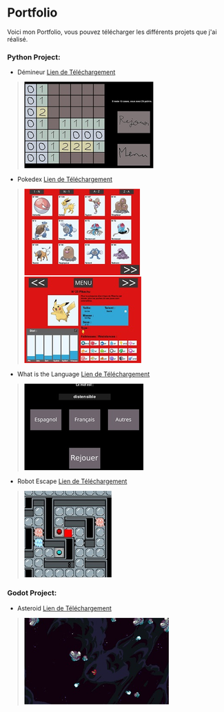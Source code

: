 # Portfolio
Voici mon Portfolio, vous pouvez télécharger les différents projets que j'ai réalisé.

### Python Project:
- Démineur [Lien de Téléchargement](https://github/Nathan-GUYARD/)
> ![](/asset/img/demineur.jpeg)
- Pokedex [Lien de Téléchargement](https://github/Nathan-GUYARD/)
> ![](/asset/img/pokedex1.jpeg) ![](/asset/img/pokedex2.jpeg)
- What is the Language [Lien de Téléchargement](https://github/Nathan-GUYARD/)
> ![](/asset/img/WITL.jpeg)
- Robot Escape [Lien de Téléchargement](https://github/Nathan-GUYARD/)
> ![](/asset/img/robot_escape.jpeg)

### Godot Project:
- Asteroid [Lien de Téléchargement](https://github/Nathan-GUYARD/)
> ![](/asset/img/asteroid.jpeg)
